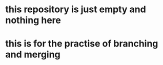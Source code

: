 # this repository is just empty and nothing here 
# this  is for the practise of branching and merging 
